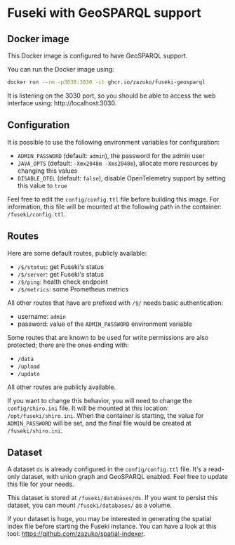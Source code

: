 # Fuseki with GeoSPARQL support

## Docker image

This Docker image is configured to have GeoSPARQL support.

You can run the Docker image using:

```sh
docker run --rm -p3030:3030 -it ghcr.io/zazuko/fuseki-geosparql
```

It is listening on the 3030 port, so you should be able to access the web interface using: http://localhost:3030.

## Configuration

It is possible to use the following environment variables for configuration:

- `ADMIN_PASSWORD` (default: `admin`), the password for the admin user
- `JAVA_OPTS` (default: `-Xmx2048m -Xms2048m`), allocate more resources by changing this values
- `DISABLE_OTEL` (default: `false`), disable OpenTelemetry support by setting this value to `true`

Feel free to edit the `config/config.ttl` file before building this image.
For information, this file will be mounted at the following path in the container: `/fuseki/config.ttl`.

## Routes

Here are some default routes, publicly available:

- `/$/status`: get Fuseki's status
- `/$/server`: get Fuseki's status
- `/$/ping`: health check endpoint
- `/$/metrics`: some Prometheus metrics

All other routes that have are prefixed with `/$/` needs basic authentication:

- username: `admin`
- password: value of the `ADMIN_PASSWORD` environment variable

Some routes that are known to be used for write permissions are also protected; there are the ones ending with:

- `/data`
- `/upload`
- `/update`

All other routes are publicly available.

If you want to change this behavior, you will need to change the `config/shiro.ini` file.
It will be mounted at this location: `/opt/fuseki/shiro.ini`.
When the container is starting, the value for `ADMIN_PASSWORD` will be set, and the final file would be created at `/fuseki/shiro.ini`.

## Dataset

A dataset `ds` is already configured in the `config/config.ttl` file.
It's a read-only dataset, with union graph and GeoSPARQL enabled.
Feel free to update this file for your needs.

This dataset is stored at `/fuseki/databases/ds`.
If you want to persist this dataset, you can mount `/fuseki/databases/` as a volume.

If your dataset is huge, you may be interested in generating the spatial index file before starting the Fuseki instance.
You can have a look at this tool: https://github.com/zazuko/spatial-indexer.
